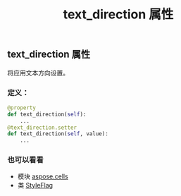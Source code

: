 ﻿---
title: text_direction 属性
second_title: Aspose.Cells for Python via .NET API 参考文献
description:
type: docs
weight: 290
url: /zh/python-net/aspose.cells/styleflag/text_direction/
is_root: false
---
## text_direction 属性

将应用文本方向设置。
### 定义：
```python
@property
def text_direction(self):
    ...
@text_direction.setter
def text_direction(self, value):
    ...
```

### 也可以看看
* 模块 [aspose.cells](../../)
* 类 [StyleFlag](/cells/zh/python-net/aspose.cells/styleflag)
